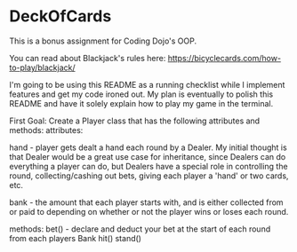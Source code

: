 # DeckOfCards
This is a bonus assignment for Coding Dojo's OOP.

You can read about Blackjack's rules here: https://bicyclecards.com/how-to-play/blackjack/

I'm going to be using this README as a running checklist while I implement features and get my code ironed out. My plan is eventually to polish this README
and have it solely explain how to play my game in the terminal.

First Goal:
Create a Player class that has the following attributes and methods:
attributes:

hand - player gets dealt a hand each round by a Dealer. My initial thought is that Dealer would be a great use case for inheritance, 
since Dealers can do everything a player can do, but Dealers have a special role in controlling the round, collecting/cashing out bets, giving
each player a 'hand' or two cards, etc. 

bank - the amount that each player starts with, and is either collected from or paid to depending on whether or not the player wins or loses each round.

methods:
bet() - declare and deduct your bet at the start of each round from each players Bank
hit()
stand()

